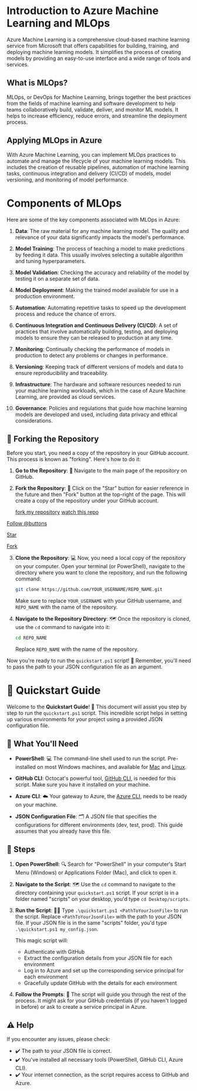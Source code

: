 # Introduction to Azure Machine Learning and MLOps

Azure Machine Learning is a comprehensive cloud-based machine learning service from Microsoft that offers capabilities for building, training, and deploying machine learning models. It simplifies the process of creating models by providing an easy-to-use interface and a wide range of tools and services.

## What is MLOps?

MLOps, or DevOps for Machine Learning, brings together the best practices from the fields of machine learning and software development to help teams collaboratively build, validate, deliver, and monitor ML models. It helps to increase efficiency, reduce errors, and streamline the deployment process.

## Applying MLOps in Azure 

With Azure Machine Learning, you can implement MLOps practices to automate and manage the lifecycle of your machine learning models. This includes the creation of reusable pipelines, automation of machine learning tasks, continuous integration and delivery (CI/CD) of models, model versioning, and monitoring of model performance.

# Components of MLOps

Here are some of the key components associated with MLOps in Azure:

1. **Data**: The raw material for any machine learning model. The quality and relevance of your data significantly impacts the model's performance.

2. **Model Training**: The process of teaching a model to make predictions by feeding it data. This usually involves selecting a suitable algorithm and tuning hyperparameters.

3. **Model Validation**: Checking the accuracy and reliability of the model by testing it on a separate set of data.

4. **Model Deployment**: Making the trained model available for use in a production environment.

5. **Automation**: Automating repetitive tasks to speed up the development process and reduce the chance of errors.

6. **Continuous Integration and Continuous Delivery (CI/CD)**: A set of practices that involve automatically building, testing, and deploying models to ensure they can be released to production at any time.

7. **Monitoring**: Continually checking the performance of models in production to detect any problems or changes in performance.

8. **Versioning**: Keeping track of different versions of models and data to ensure reproducibility and traceability.

9. **Infrastructure**: The hardware and software resources needed to run your machine learning workloads, which in the case of Azure Machine Learning, are provided as cloud services.

10. **Governance**: Policies and regulations that guide how machine learning models are developed and used, including data privacy and ethical considerations.

## 🍴 Forking the Repository

Before you start, you need a copy of the repository in your GitHub account. This process is known as "forking". Here's how to do it:

1. **Go to the Repository**: 🔎 Navigate to the main page of the repository on GitHub.

2. **Fork the Repository**: 🍴 Click on the "Star" button for easier reference in the future and then "Fork" button at the top-right of the page. This will create a copy of the repository under your GitHub account.

    [fork my repository](https://github.com/grannyprogramming/repository/fork)
    [watch this repo](https://github.com/grannyprogramming/repository/subscription)

<!-- Place this tag where you want the button to render. -->
<a class="github-button" href="https://github.com/grannyprogramming" data-color-scheme="no-preference: light; light: light; dark: dark;" data-show-count="true" aria-label="Follow @buttons on GitHub">Follow @buttons</a>

<!-- Place this tag where you want the button to render. -->
<a class="github-button" href="https://github.com/grannyprogramming/ds-aml-mlops" data-color-scheme="no-preference: light; light: light; dark: dark;" data-icon="octicon-star" data-show-count="true" aria-label="Star buttons/github-buttons on GitHub">Star</a>

<!-- Place this tag where you want the button to render. -->
<a class="github-button" href="https://github.com/grannyprogramming/ds-aml-mlops/fork" data-color-scheme="no-preference: light; light: light; dark: dark;" data-icon="octicon-repo-forked" data-show-count="true" aria-label="Fork buttons/github-buttons on GitHub">Fork</a>


3. **Clone the Repository**: 💻 Now, you need a local copy of the repository on your computer. Open your terminal (or PowerShell), navigate to the directory where you want to clone the repository, and run the following command:

    ```bash
    git clone https://github.com/YOUR_USERNAME/REPO_NAME.git
    ```

    Make sure to replace `YOUR_USERNAME` with your GitHub username, and `REPO_NAME` with the name of the repository. 

4. **Navigate to the Repository Directory**: 🗺️ Once the repository is cloned, use the `cd` command to navigate into it:

    ```bash
    cd REPO_NAME
    ```

    Replace `REPO_NAME` with the name of the repository.

Now you're ready to run the `quickstart.ps1` script! 🚀 Remember, you'll need to pass the path to your JSON configuration file as an argument. 

# 🚀 Quickstart Guide

Welcome to the **Quickstart Guide**! 🎉 This document will assist you step by step to run the `quickstart.ps1` script. This incredible script helps in setting up various environments for your project using a provided JSON configuration file. 

## 📝 What You'll Need

- **PowerShell**: 💻 The command-line shell used to run the script. Pre-installed on most Windows machines, and available for [Mac](https://docs.microsoft.com/en-us/powershell/scripting/install/installing-powershell-core-on-macos?view=powershell-7.1) and [Linux](https://docs.microsoft.com/en-us/powershell/scripting/install/installing-powershell-core-on-linux?view=powershell-7.1).

- **GitHub CLI**: Octocat's powerful tool, [GitHub CLI](https://cli.github.com/), is needed for this script. Make sure you have it installed on your machine.

- **Azure CLI**: ☁️ Your gateway to Azure, the [Azure CLI](https://docs.microsoft.com/en-us/cli/azure/install-azure-cli), needs to be ready on your machine.

- **JSON Configuration File**: 🗂️ A JSON file that specifies the configurations for different environments (dev, test, prod). This guide assumes that you already have this file.

## 🚦 Steps

1. **Open PowerShell**: 🔍 Search for "PowerShell" in your computer's Start Menu (Windows) or Applications Folder (Mac), and click to open it.

2. **Navigate to the Script**: 🗺️ Use the `cd` command to navigate to the directory containing your `quickstart.ps1` script. If your script is in a folder named "scripts" on your desktop, you'd type `cd Desktop/scripts`.

3. **Run the Script**: 🏃‍♀️ Type `.\quickstart.ps1 <PathToYourJsonFile>` to run the script. Replace `<PathToYourJsonFile>` with the path to your JSON file. If your JSON file is in the same "scripts" folder, you'd type `.\quickstart.ps1 my_config.json`.

    This magic script will:

    - Authenticate with GitHub
    - Extract the configuration details from your JSON file for each environment
    - Log in to Azure and set up the corresponding service principal for each environment
    - Gracefully update GitHub with the details for each environment

4. **Follow the Prompts**: 📢 The script will guide you through the rest of the process. It might ask for your GitHub credentials (if you haven't logged in before) or ask to create a service principal in Azure.

## ⚠️ Help

If you encounter any issues, please check:

- ✔️ The path to your JSON file is correct.
- ✔️ You've installed all necessary tools (PowerShell, GitHub CLI, Azure CLI).
- ✔️ Your internet connection, as the script requires access to GitHub and Azure.

